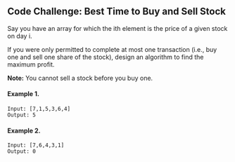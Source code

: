 ## Code Challenge: Best Time to Buy and Sell Stock
Say you have an array for which the ith element is the price of a given stock on day i.

If you were only permitted to complete at most one transaction (i.e., buy one and sell one share of the stock), design an algorithm to find the maximum profit.

**Note:** You cannot sell a stock before you buy one.

#### Example 1.
```
Input: [7,1,5,3,6,4]
Output: 5
```

#### Example 2.
```
Input: [7,6,4,3,1]
Output: 0
```
